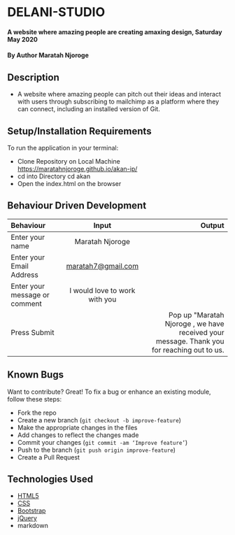 # DELANI-STUDIO
#### A website where amazing people are creating amaxing design, Saturday May 2020
#### By **Author Maratah Njoroge**
## Description
- A website where amazing people can pitch out their ideas and interact with users through subscribing to mailchimp as a platform where they can connect, including an installed version of Git.
## Setup/Installation Requirements
To run the application in your terminal: 
- Clone Repository on Local Machine https://maratahnjoroge.github.io/akan-ip/
- cd into Directory  cd akan
- Open the index.html on the browser
## Behaviour Driven Development
| Behaviour      | Input        | Output       |
| :------------- | :----------: | -----------: |
|  Enter your name  |   Maratah Njoroge |     |
| Enter your Email Address  | maratah7@gmail.com |   |
| Enter your message or comment   |  I would love to work with you     |     |
| Press Submit|     |Pop up "Maratah Njoroge , we have received your message. Thank you for reaching out to us.|

## Known Bugs
Want to contribute? Great!
To fix a bug or enhance an existing module, follow these steps:
- Fork the repo
- Create a new branch (`git checkout -b improve-feature`)
- Make the appropriate changes in the files
- Add changes to reflect the changes made
- Commit your changes (`git commit -am ‘Improve feature’`)
- Push to the branch (`git push origin improve-feature`)
- Create a Pull Request
## Technologies Used
- [HTML5](https://github.com/topics/html5)
- [CSS](https://github.com/topics/css3)
- [Bootstrap](https://github.com/topics/bootstrap)
- [jQuery](https://github.com/topics/javascript)
- markdown